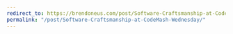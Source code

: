 ```yaml
---
redirect_to: https://brendoneus.com/post/Software-Craftsmanship-at-CodeMash-Wednesday/
permalink: "/post/Software-Craftsmanship-at-CodeMash-Wednesday/"
---
```

